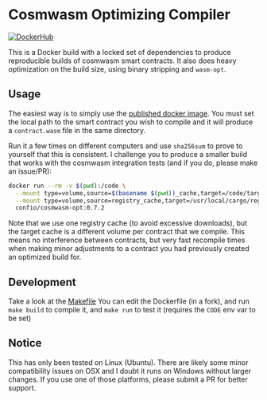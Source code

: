 # Cosmwasm Optimizing Compiler

[![DockerHub](https://img.shields.io/docker/pulls/confio/cosmwasm-opt?style=plastic)](https://hub.docker.com/r/confio/cosmwasm-opt)

This is a Docker build with a locked set of dependencies to produce
reproducible builds of cosmwasm smart contracts. It also does heavy
optimization on the build size, using binary stripping and `wasm-opt`.

## Usage

The easiest way is to simply use the [published docker image](https://hub.docker.com/r/confio/cosmwasm-opt).
You must set the local path to the smart contract you wish to compile and
it will produce a `contract.wasm` file in the same directory.

Run it a few times on different computers
and use `sha256sum` to prove to yourself that this is consistent. I challenge
you to produce a smaller build that works with the cosmwasm integration tests
(and if you do, please make an issue/PR):

```sh
docker run --rm -v $(pwd):/code \
  --mount type=volume,source=$(basename $(pwd))_cache,target=/code/target \
  --mount type=volume,source=registry_cache,target=/usr/local/cargo/registry \
  confio/cosmwasm-opt:0.7.2
```

Note that we use one registry cache (to avoid excessive downloads), but the target cache is a different volume per
contract that we compile. This means no interference between contracts, but very fast recompile times when making
minor adjustments to a contract you had previously created an optimized build for.

## Development

Take a look at the [Makefile](https://github.com/confio/cosmwasm-opt/blob/master/Makefile)
You can edit the Dockerfile (in a fork), and run `make build` to compile it,
and `make run` to test it (requires the `CODE` env var to be set)

## Notice

This has only been tested on Linux (Ubuntu). There are likely some minor compatibility
issues on OSX and I doubt it runs on Windows without larger changes. If you use one of
those platforms, please submit a PR for better support.
